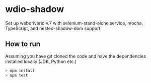# wdio-shadow

Set up webdriverio v.7 with selenium-stand-alone service, mocha, TypeScript, and nested-shadow-dom support

## How to run

Assuming you have git cloned the code and have the dependencies installed locally (JDK, Python etc.)

```javascript
> npm install
> npm test
```
